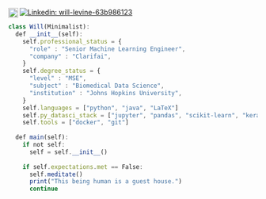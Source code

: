 [<img align="left" alt="Google Scholar" width="20px" src="https://cdn.jsdelivr.net/npm/simple-icons@v3/icons/googlescholar.svg" />](https://scholar.google.com/citations?user=x0BaVhQAAAAJ&hl=en)
[![Linkedin: will-levine-63b986123](https://img.shields.io/badge/-LinkedIn-blue?style=flat-square&logo=Linkedin&logoColor=white&link=https://www.linkedin.com/in/will-levine-63b986123/)](https://www.linkedin.com/in/will-levine-63b986123/)

```javascript
class Will(Minimalist):
  def __init__(self):
    self.professional_status = {
      "role" : "Senior Machine Learning Engineer", 
      "company" : "Clarifai",
    }
    self.degree_status = {
      "level" : "MSE", 
      "subject" : "Biomedical Data Science",
      "institution" : "Johns Hopkins University",
    }
    self.languages = ["python", "java", "LaTeX"]
    self.py_datasci_stack = ["jupyter", "pandas", "scikit-learn", "keras", "pytorch"]
    self.tools = ["docker", "git"]
    
  def main(self):
    if not self:
      self = self.__init__()
      
    if self.expectations.met == False:
      self.meditate()
      print("This being human is a guest house.")
      continue
```
